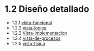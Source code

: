  # 1.2 Diseño detallado

- 1.2.1 [vista-funcional](https://github.com/F3liP3L/Software2-QuickJob-Documentacion/tree/main/desing-dettails/vista-funcional)
- 1.2.2 [vista-logica](https://github.com/F3liP3L/Software2-QuickJob-Documentacion/tree/main/desing-dettails/vista-logica) 
- 1.2.3 [Vista-implementacion](https://github.com/F3liP3L/Software2-QuickJob-Documentacion/tree/main/desing-dettails/vista-implementacion)
- 1.2.4 [vista-de-procesos](https://github.com/F3liP3L/Software2-QuickJob-Documentacion/tree/main/desing-dettails/vista-de-procesos)
- 1.2.5 [vista-fisica](https://github.com/F3liP3L/Software2-QuickJob-Documentacion/blob/main/desing-dettails/Vista-fisica/diagrama-despliegue.md)




    

